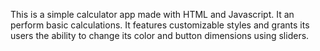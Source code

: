 This is a simple calculator app made with HTML and Javascript. It an perform basic calculations. It features customizable styles and grants its users the ability to change its color and button dimensions using sliders.
